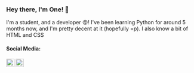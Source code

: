### Hey there, I'm One! 👋

I'm a student, and a developer 😜! I've been learning Python for around 5 months now, and I'm pretty decent at it (hopefully =p). I also know a bit of HTML and CSS

#### Social Media:

<img align="left" alt="@wq_one | Twitter" width="22px" src="https://cdn.jsdelivr.net/npm/simple-icons@v3/icons/twitter.svg"/>

<img align="left" alt="one#2914 | Discord" width="22px" src="https://cdn.jsdelivr.net/npm/simple-icons@v3/icons/discord.svg"/> 


